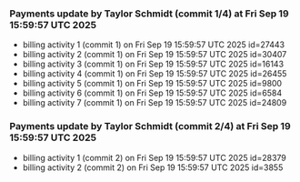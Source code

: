 
### Payments update by Taylor Schmidt (commit 1/4) at Fri Sep 19 15:59:57 UTC 2025
- billing activity 1 (commit 1) on Fri Sep 19 15:59:57 UTC 2025 id=27443
- billing activity 2 (commit 1) on Fri Sep 19 15:59:57 UTC 2025 id=30407
- billing activity 3 (commit 1) on Fri Sep 19 15:59:57 UTC 2025 id=16143
- billing activity 4 (commit 1) on Fri Sep 19 15:59:57 UTC 2025 id=26455
- billing activity 5 (commit 1) on Fri Sep 19 15:59:57 UTC 2025 id=9800
- billing activity 6 (commit 1) on Fri Sep 19 15:59:57 UTC 2025 id=6584
- billing activity 7 (commit 1) on Fri Sep 19 15:59:57 UTC 2025 id=24809

### Payments update by Taylor Schmidt (commit 2/4) at Fri Sep 19 15:59:57 UTC 2025
- billing activity 1 (commit 2) on Fri Sep 19 15:59:57 UTC 2025 id=28379
- billing activity 2 (commit 2) on Fri Sep 19 15:59:57 UTC 2025 id=3855
